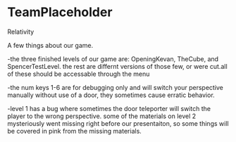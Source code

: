 TeamPlaceholder
===============


Relativity

A few things about our game.

-the three finished levels of our game are: OpeningKevan, TheCube, and SpencerTestLevel. the rest are differnt versions of those few, or were cut.all of these should be accessable through the menu

-the num keys 1-6 are for debugging only and will switch your perspective manually without use of a door, they sometimes cause erratic behavior.

-level 1 has a bug where sometimes the door teleporter will switch the player to the wrong perspective. some of the materials on level 2
mysteriously went missing right before our presentaiton, so some things will be covered in pink from the missing materials.
